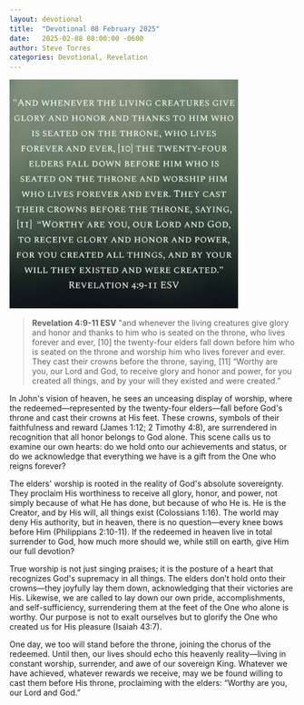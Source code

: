 ```yaml
---
layout: devotional
title:  "Devotional 08 February 2025"
date:   2025-02-08 08:00:00 -0600
author: Steve Torres
categories: Devotional, Revelation
---
```

<img src="https://github.com/ElEsteeb/ElEsteeb.github.io/blob/main/images/devotionals/Rev-4_9-11.jpg?raw=true" alt="Rev 4:9-11" style="max-width: 80%; height: auto;">



>**Revelation 4:9-11 ESV**
>"and whenever the living creatures give glory and honor and thanks to him who is seated on the throne, who lives forever and ever, [10] the twenty-four elders fall down before him who is seated on the throne and worship him who lives forever and ever. They cast their crowns before the throne, saying, [11]  “Worthy are you, our Lord and God, to receive glory and honor and power, for you created all things, and by your will they existed and were created.”

In John's vision of heaven, he sees an unceasing display of worship, where the redeemed—represented by the twenty-four elders—fall before God's throne and cast their crowns at His feet. These crowns, symbols of their faithfulness and reward (James 1:12; 2 Timothy 4:8), are surrendered in recognition that all honor belongs to God alone. This scene calls us to examine our own hearts: do we hold onto our achievements and status, or do we acknowledge that everything we have is a gift from the One who reigns forever?

The elders' worship is rooted in the reality of God's absolute sovereignty. They proclaim His worthiness to receive all glory, honor, and power, not simply because of what He has done, but because of who He is. He is the Creator, and by His will, all things exist (Colossians 1:16). The world may deny His authority, but in heaven, there is no question—every knee bows before Him (Philippians 2:10-11). If the redeemed in heaven live in total surrender to God, how much more should we, while still on earth, give Him our full devotion?

True worship is not just singing praises; it is the posture of a heart that recognizes God's supremacy in all things. The elders don’t hold onto their crowns—they joyfully lay them down, acknowledging that their victories are His. Likewise, we are called to lay down our own pride, accomplishments, and self-sufficiency, surrendering them at the feet of the One who alone is worthy. Our purpose is not to exalt ourselves but to glorify the One who created us for His pleasure (Isaiah 43:7).

One day, we too will stand before the throne, joining the chorus of the redeemed. Until then, our lives should echo this heavenly reality—living in constant worship, surrender, and awe of our sovereign King. Whatever we have achieved, whatever rewards we receive, may we be found willing to cast them before His throne, proclaiming with the elders: “Worthy are you, our Lord and God.”


